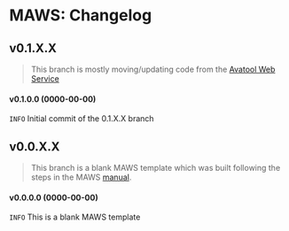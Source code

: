 ﻿# MAWS: Changelog

## v0.1.X.X
> This branch is mostly moving/updating code from the [Avatool Web Service](https://github.com/spectrum-health-systems/Avatool-Web-Service)
#### v0.1.0.0 (0000-00-00)
`INFO` Initial commit of the 0.1.X.X branch

## v0.0.X.X
> This branch is a blank MAWS template which was built following the steps in the MAWS [manual](doc/man/manual-custom-myavatar-web-services.).
#### v0.0.0.0 (0000-00-00)
`INFO` This is a blank MAWS template